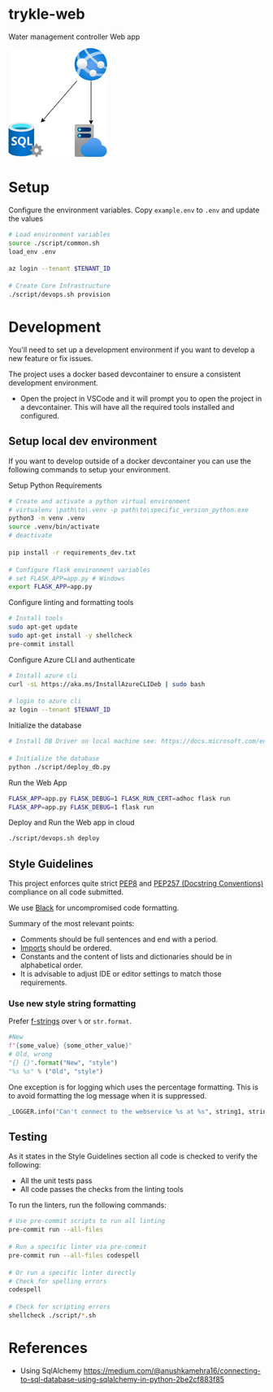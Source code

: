 # trykle-web
Water management controller Web app

![Architecture Overview](docs/architecture_overview.png "Architecture Overview")

# Setup

Configure the environment variables. Copy `example.env` to `.env` and update the values

```bash
# Load environment variables
source ./script/common.sh
load_env .env

az login --tenant $TENANT_ID

# Create Core Infrastructure
./script/devops.sh provision
```

# Development

You'll need to set up a development environment if you want to develop a new feature or fix issues.

The project uses a docker based devcontainer to ensure a consistent development environment.
- Open the project in VSCode and it will prompt you to open the project in a devcontainer. This will have all the required tools installed and configured.


## Setup local dev environment

If you want to develop outside of a docker devcontainer you can use the following commands to setup your environment.


Setup Python Requirements

```bash
# Create and activate a python virtual environment
# virtualenv \path\to\.venv -p path\to\specific_version_python.exe
python3 -m venv .venv
source .venv/bin/activate
# deactivate

pip install -r requirements_dev.txt

# Configure flask environment variables
# set FLASK_APP=app.py # Windows
export FLASK_APP=app.py
```

Configure linting and formatting tools

```bash
# Install tools
sudo apt-get update
sudo apt-get install -y shellcheck
pre-commit install
```

Configure Azure CLI and authenticate

```bash
# Install azure cli
curl -sL https://aka.ms/InstallAzureCLIDeb | sudo bash

# login to azure cli
az login --tenant $TENANT_ID
```

Initialize the database

```bash
# Install DB Driver on local machine see: https://docs.microsoft.com/en-us/sql/connect/odbc/download-odbc-driver-for-sql-server?redirectedfrom=MSDN&view=sql-server-ver15

# Initialize the database
python ./script/deploy_db.py
```

Run the Web App

```bash
FLASK_APP=app.py FLASK_DEBUG=1 FLASK_RUN_CERT=adhoc flask run
FLASK_APP=app.py FLASK_DEBUG=1 flask run
```

Deploy and Run the Web app in cloud

```bash
./script/devops.sh deploy
```

## Style Guidelines
This project enforces quite strict [PEP8](https://www.python.org/dev/peps/pep-0008/) and [PEP257 (Docstring Conventions)](https://www.python.org/dev/peps/pep-0257/) compliance on all code submitted.

We use [Black](https://github.com/psf/black) for uncompromised code formatting.

Summary of the most relevant points:

- Comments should be full sentences and end with a period.
- [Imports](https://www.python.org/dev/peps/pep-0008/#imports) should be ordered.
- Constants and the content of lists and dictionaries should be in alphabetical order.
- It is advisable to adjust IDE or editor settings to match those requirements.

### Use new style string formatting

Prefer [f-strings](https://docs.python.org/3/reference/lexical_analysis.html#f-strings) over `%` or `str.format`.

```python
#New
f"{some_value} {some_other_value}"
# Old, wrong
"{} {}".format("New", "style")
"%s %s" % ("Old", "style")
```

One exception is for logging which uses the percentage formatting. This is to avoid formatting the log message when it is suppressed.

```python
_LOGGER.info("Can't connect to the webservice %s at %s", string1, string2)
```

## Testing
As it states in the Style Guidelines section all code is checked to verify the following:

- All the unit tests pass
- All code passes the checks from the linting tools

To run the linters, run the following commands:

```bash
# Use pre-commit scripts to run all linting
pre-commit run --all-files

# Run a specific linter via pre-commit
pre-commit run --all-files codespell

# Or run a specific linter directly
# Check for spelling errors
codespell

# Check for scripting errors
shellcheck ./script/*.sh
```

# References
- Using SqlAlchemy https://medium.com/@anushkamehra16/connecting-to-sql-database-using-sqlalchemy-in-python-2be2cf883f85
